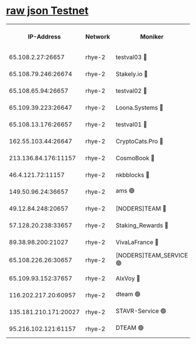 
[raw json Testnet](https://rpc-check.quickt.stavr.tech/quickt/rpc-quickt-result.json)
=


<table><tr><th>IP-Address</th><th>Network</th><th>Moniker</th><th>Latest Block Height</th><th>Earliest Block Height</th><th>Catching Up</th><th>Tx Index</th><th>Voting Power</th><th>Scan Time</th></tr><tr><td>65.108.2.27:26657</td><td>rhye-2</td><td>testval03 🔴</td><td>899748</td><td>1</td><td>False</td><td>on</td><td>11002050</td><td>2024-02-20T15:50:39.908468481UTC</td></tr><tr><td>65.108.79.246:26674</td><td>rhye-2</td><td>Stakely.io 🔴</td><td>899748</td><td>1</td><td>False</td><td>on</td><td>10010</td><td>2024-02-20T15:50:42.302150303UTC</td></tr><tr><td>65.108.65.94:26657</td><td>rhye-2</td><td>testval02 🔴</td><td>899749</td><td>1</td><td>False</td><td>on</td><td>11002050</td><td>2024-02-20T15:50:45.038148505UTC</td></tr><tr><td>65.109.39.223:26647</td><td>rhye-2</td><td>Loona.Systems 🔴</td><td>899749</td><td>1</td><td>False</td><td>off</td><td>86949</td><td>2024-02-20T15:50:48.038836192UTC</td></tr><tr><td>65.108.13.176:26657</td><td>rhye-2</td><td>testval01 🔴</td><td>899750</td><td>1</td><td>False</td><td>on</td><td>13082010</td><td>2024-02-20T15:50:48.765784310UTC</td></tr><tr><td>162.55.103.44:26647</td><td>rhye-2</td><td>CryptoCats.Pro 🔴</td><td>899756</td><td>1</td><td>False</td><td>off</td><td>9999</td><td>2024-02-20T15:51:21.154410838UTC</td></tr><tr><td>213.136.84.176:11157</td><td>rhye-2</td><td>CosmoBook 🔴</td><td>899754</td><td>65301</td><td>False</td><td>off</td><td>1528057</td><td>2024-02-20T15:51:14.698646088UTC</td></tr><tr><td>46.4.121.72:11157</td><td>rhye-2</td><td>nkbblocks 🔴</td><td>899747</td><td>70101</td><td>False</td><td>off</td><td>81491</td><td>2024-02-20T15:50:32.766744921UTC</td></tr><tr><td>149.50.96.24:36657</td><td>rhye-2</td><td>ams 🟢</td><td>899752</td><td>133501</td><td>False</td><td>on</td><td>0</td><td>2024-02-20T15:51:04.168395935UTC</td></tr><tr><td>49.12.84.248:20657</td><td>rhye-2</td><td>[NODERS]TEAM 🔴</td><td>899752</td><td>146001</td><td>False</td><td>on</td><td>59690</td><td>2024-02-20T15:51:01.698028784UTC</td></tr><tr><td>57.128.20.238:33657</td><td>rhye-2</td><td>Staking_Rewards 🔴</td><td>899749</td><td>149101</td><td>False</td><td>on</td><td>9900</td><td>2024-02-20T15:50:47.661824591UTC</td></tr><tr><td>89.38.98.200:21027</td><td>rhye-2</td><td>VivaLaFrance 🔴</td><td>899747</td><td>220501</td><td>False</td><td>off</td><td>10000</td><td>2024-02-20T15:50:35.146749068UTC</td></tr><tr><td>65.108.226.26:30657</td><td>rhye-2</td><td>[NODERS]TEAM_SERVICE 🟢</td><td>899749</td><td>241501</td><td>False</td><td>on</td><td>0</td><td>2024-02-20T15:50:48.384805070UTC</td></tr><tr><td>65.109.93.152:37657</td><td>rhye-2</td><td>AlxVoy 🔴</td><td>899747</td><td>315173</td><td>False</td><td>on</td><td>143351</td><td>2024-02-20T15:50:37.539559286UTC</td></tr><tr><td>116.202.217.20:60957</td><td>rhye-2</td><td>dteam 🟢</td><td>899749</td><td>421794</td><td>False</td><td>on</td><td>0</td><td>2024-02-20T15:50:45.319537089UTC</td></tr><tr><td>135.181.210.171:20027</td><td>rhye-2</td><td>STAVR-Service 🟢</td><td>899751</td><td>897001</td><td>False</td><td>on</td><td>0</td><td>2024-02-20T15:50:59.382088794UTC</td></tr><tr><td>95.216.102.121:61157</td><td>rhye-2</td><td>DTEAM 🟢</td><td>899748</td><td>899401</td><td>False</td><td>on</td><td>0</td><td>2024-02-20T15:50:42.645851289UTC</td></tr></table>
